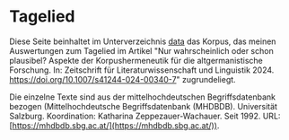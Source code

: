 # Tagelied

Diese Seite beinhaltet im Unterverzeichnis [data](https://github.com/Gabvie/Tagelied/tree/main/data) das Korpus, das meinen Auswertungen zum Tagelied im Artikel "Nur wahrscheinlich oder schon plausibel? Aspekte der Korpushermeneutik für die altgermanistische Forschung. In: Zeitschrift für Literaturwissenschaft und Linguistik 2024. https://doi.org/10.1007/s41244-024-00340-7" zugrundeliegt. 

Die einzelne Texte sind aus der mittelhochdeutschen Begriffsdatenbank bezogen (Mittelhochdeutsche Begriffsdatenbank (MHDBDB). Universität Salzburg. Koordination: Katharina Zeppezauer-Wachauer. Seit 1992. URL: [https://mhdbdb.sbg.ac.at/](https://mhdbdb.sbg.ac.at/)).
